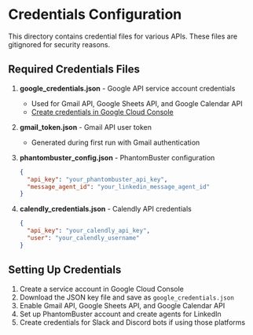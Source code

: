 # Credentials Configuration

This directory contains credential files for various APIs. These files are gitignored for security reasons.

## Required Credentials Files

1. **google_credentials.json** - Google API service account credentials
   - Used for Gmail API, Google Sheets API, and Google Calendar API
   - [Create credentials in Google Cloud Console](https://console.cloud.google.com/)

2. **gmail_token.json** - Gmail API user token
   - Generated during first run with Gmail authentication

3. **phantombuster_config.json** - PhantomBuster configuration
   ```json
   {
     "api_key": "your_phantombuster_api_key",
     "message_agent_id": "your_linkedin_message_agent_id"
   }
   ```

4. **calendly_credentials.json** - Calendly API credentials
   ```json
   {
     "api_key": "your_calendly_api_key",
     "user": "your_calendly_username"
   }
   ```

## Setting Up Credentials

1. Create a service account in Google Cloud Console
2. Download the JSON key file and save as `google_credentials.json`
3. Enable Gmail API, Google Sheets API, and Google Calendar API
4. Set up PhantomBuster account and create agents for LinkedIn
5. Create credentials for Slack and Discord bots if using those platforms 
